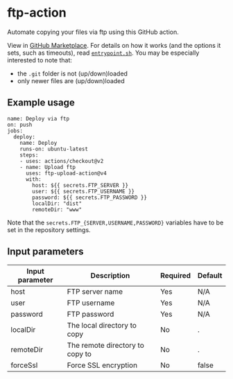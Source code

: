 # ftp-action

Automate copying your files via ftp using this GitHub action.

View in [GitHub Marketplace](https://github.com/marketplace/actions/ftp-upload-action).
For details on how it works (and the options it sets, such as timeouts), read [`entrypoint.sh`](./entrypoint.sh). 
You may be especially interested to note that: 

- the `.git` folder is not (up/down)loaded
- only newer files are (up/down)loaded

## Example usage

```
name: Deploy via ftp
on: push
jobs:
  deploy:
    name: Deploy
    runs-on: ubuntu-latest
    steps:
    - uses: actions/checkout@v2
    - name: Upload ftp
      uses: ftp-upload-action@v4
      with:
        host: ${{ secrets.FTP_SERVER }}
        user: ${{ secrets.FTP_USERNAME }}
        password: ${{ secrets.FTP_PASSWORD }}
        localDir: "dist"
        remoteDir: "www"
```

Note that the `secrets.FTP_{SERVER,USERNAME,PASSWORD}` variables have to be set in the repository settings.

## Input parameters

Input parameter | Description | Required | Default
--- | --- | --- | ---
host | FTP server name | Yes | N/A
user | FTP username | Yes | N/A
password | FTP password | Yes | N/A
localDir | The local directory to copy | No | .
remoteDir | The remote directory to copy to | No | .
forceSsl | Force SSL encryption | No | false
